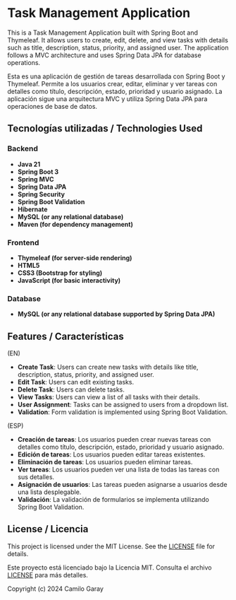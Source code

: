 # Task Management Application

This is a Task Management Application built with Spring Boot and Thymeleaf. It allows users to create, edit, delete, and view tasks with details such as title, description, status, priority, and assigned user. The application follows a MVC architecture and uses Spring Data JPA for database operations.

Esta es una aplicación de gestión de tareas desarrollada con Spring Boot y Thymeleaf. Permite a los usuarios crear, editar, eliminar y ver tareas con detalles como título, descripción, estado, prioridad y usuario asignado. La aplicación sigue una arquitectura MVC y utiliza Spring Data JPA para operaciones de base de datos.

## Tecnologías utilizadas / Technologies Used

### Backend
- **Java 21**
- **Spring Boot 3**
- **Spring MVC**
- **Spring Data JPA**
- **Spring Security**
- **Spring Boot Validation**
- **Hibernate**
- **MySQL (or any relational database)**
- **Maven (for dependency management)**

### Frontend
- **Thymeleaf (for server-side rendering)**
- **HTML5**
- **CSS3 (Bootstrap for styling)**
- **JavaScript (for basic interactivity)**

### Database
- **MySQL (or any relational database supported by Spring Data JPA)**


## Features / Características
(EN)
- **Create Task**: Users can create new tasks with details like title, description, status, priority, and assigned user.
- **Edit Task**: Users can edit existing tasks.
- **Delete Task**: Users can delete tasks.
- **View Tasks**: Users can view a list of all tasks with their details.
- **User Assignment**: Tasks can be assigned to users from a dropdown list.
- **Validation**: Form validation is implemented using Spring Boot Validation.
  
(ESP)
- **Creación de tareas**: Los usuarios pueden crear nuevas tareas con detalles como título, descripción, estado, prioridad y usuario asignado.
- **Edición de tareas**: Los usuarios pueden editar tareas existentes.
- **Eliminación de tareas**: Los usuarios pueden eliminar tareas.
- **Ver tareas**: Los usuarios pueden ver una lista de todas las tareas con sus detalles.
- **Asignación de usuarios**: Las tareas pueden asignarse a usuarios desde una lista desplegable.
- **Validación**: La validación de formularios se implementa utilizando Spring Boot Validation.


## License / Licencia
This project is licensed under the MIT License. See the [LICENSE](LICENSE)  file for details.

Este proyecto está licenciado bajo la Licencia MIT. Consulta el archivo [LICENSE](LICENSE) para más detalles.



Copyright (c) 2024 Camilo Garay


